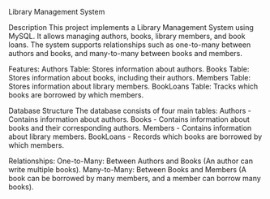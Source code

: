 Library Management System


Description
This project implements a Library Management System using MySQL. It allows managing authors, books, library members, and book loans. The system supports relationships such as one-to-many between authors and books, and many-to-many between books and members.

Features:
Authors Table: Stores information about authors.
Books Table: Stores information about books, including their authors.
Members Table: Stores information about library members.
BookLoans Table: Tracks which books are borrowed by which members.

Database Structure
The database consists of four main tables:
Authors - Contains information about authors.
Books - Contains information about books and their corresponding authors.
Members - Contains information about library members.
BookLoans - Records which books are borrowed by which members.

Relationships:
One-to-Many: Between Authors and Books (An author can write multiple books).
Many-to-Many: Between Books and Members (A book can be borrowed by many members, and a member can borrow many books).

